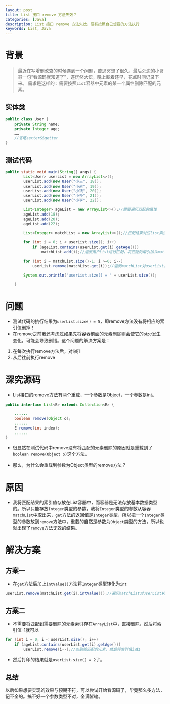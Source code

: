```yaml
---
layout: post
title: List 接口 remove 方法失效？
categories: [Java]
description: List 接口 remove 方法失效，没有按照自己想要的方法执行
keywords: List, Java
---
```


# 背景
> 最近在写增删改查的时候遇到一个问题，苦思冥想了很久，最后旁边的小哥哥一句“看源码就知道了”，遂恍然大悟，晚上趁着还早，花点时间记录下来。
> 需求是这样的：需要按照`List`容器中元素的某一个属性删除匹配的元素。

## 实体类

```java
public class User {
    private String name;
    private Integer age;
    ……
    //省略setter&&getter
}
```

## 测试代码

```java
public static void main(String[] args) {
        List<User> userList = new ArrayList<>();
        userList.add(new User("小王", 18));
        userList.add(new User("小赵", 19));
        userList.add(new User("小钱", 20));
        userList.add(new User("小孙", 21));
        userList.add(new User("小李", 22));

        List<Integer> ageList = new ArrayList<>();//需要遍历匹配的属性
        ageList.add(18);
        ageList.add(20);
        ageList.add(22);

        List<Integer> matchList = new ArrayList<>();//匹配结果对应list索引的集合
        
        for (int i = 0; i < userList.size(); i++)
            if (ageList.contains(userList.get(i).getAge()))
                matchList.add(i);//遍历用户List进行匹配，将匹配的索引加入matchList
        
        for (int i = matchList.size()-1; i >=0; i--)
            userList.remove(matchList.get(i));//遍历matchList对userList执行remove方法

        System.out.println("userList.size() = " + userList.size());

    }
```

# 问题

 - 测试代码的执行结果为`userList.size() = 5`，即remove方法没有将相应的索引值删掉！
 - 在remove之前我还考虑过如果先将容器前面的元素删除则会使它的size发生变化，可能会导致删错。这个问题的解决方案是：
  1. 在每次执行remove方法后，对i减1
  2. 从后往前执行remove

# 深究源码

 - List接口的remove方法有两个重载，一个参数是Object，一个参数是int。

```java
public interface List<E> extends Collection<E> {

	......
	boolean remove(Object o);
	......
	E remove(int index);
	......
}
```

 - 很显然在测试代码中remove没有将匹配的元素删除的原因就是重载到了`boolean remove(Object o)`这个方法。

 - 那么，为什么会重载到参数为Object类型的remove方法？

# 原因

 - 我将匹配结果的索引值存放在List容器中，而容器是无法存放基本数据类型的。所以只能存放`Integer`类型的参数，我将`Integer`类型的参数从容器`matchList`中取出来，`get`方法的返回值是`Integer`类型，所以把一个`Integer`类型的参数放到`remove`方法中，重载的自然是参数为`Object`类型的方法，所以也就出现了`remove`方法无效的结果。
 
# 解决方案

## 方案一
 - 在`get`方法后加上`intValue()`方法将`Integer`类型转化为`int`

```java
userList.remove(matchList.get(i).intValue());//遍历matchList对userList执行remove方法
```

## 方案二

- 不需要将匹配到需要删除的元素索引存在`ArrayList`中，直接删除，然后将索引值-1就可以

```java
for (int i = 0; i < userList.size(); i++)
    if (ageList.contains(userList.get(i).getAge()))
        userList.remove(i--);//先删除匹配的元素，然后将索引值i减1
```

 - 然后打印的结果就是`userList.size() = 2`了。

## 总结
以后如果想要实现的效果与预期不符，可以尝试开始看源码了，毕竟那么多方法，记不全的。搞不好一个参数类型不对，全满皆输。
